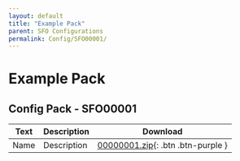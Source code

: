 ```yaml
---
layout: default
title: "Example Pack"
parent: SFO Configurations
permalink: Config/SFO00001/
---
```

# Example Pack

## Config Pack - SFO00001

| Text | Description | Download |
|------|----------|-------------|
| Name | Description | [00000001.zip](00000001.zip){: .btn .btn-purple } |
